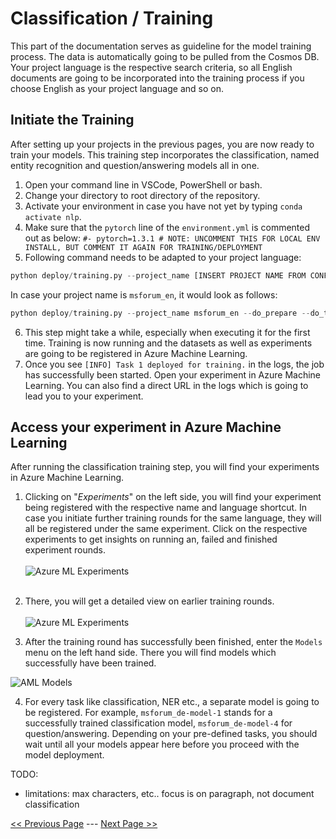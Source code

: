 # Classification / Training
This part of the documentation serves as guideline for the model training process. The data is automatically going to be pulled from the Cosmos DB. Your project language is the respective search criteria, so all English documents are going to be incorporated into the training process if you choose English as your project language and so on.



## Initiate the Training
After setting up your projects in the previous pages, you are now ready to train your models. This training step incorporates the classification, named entity recognition and question/answering models all in one.
  1. Open your command line in VSCode, PowerShell or bash.
  2. Change your directory to root directory of the repository.
  3. Activate your environment in case you have not yet by typing `conda activate nlp`.
  4. Make sure that the `pytorch` line of the `environment.yml` is commented out as below:
  `#- pytorch=1.3.1 # NOTE: UNCOMMENT THIS FOR LOCAL ENV INSTALL, BUT COMMENT IT AGAIN FOR TRAINING/DEPLOYMENT`
  5. Following command needs to be adapted to your project language:
  ```python
  python deploy/training.py --project_name [INSERT PROJECT NAME FROM CONFIG.JSON] --do_prepare --do_train
  ```
  In case your project name is `msforum_en`, it would look as follows:
  ```python
  python deploy/training.py --project_name msforum_en --do_prepare --do_train
  ```
  6. This step might take a while, especially when executing it for the first time. Training is now running and the datasets as well as experiments are going to be registered in Azure Machine Learning.
  7. Once you see `[INFO] Task 1 deployed for training.` in the logs, the job has successfully been started. Open your experiment in Azure Machine Learning. You can also find a direct URL in the logs which is going to lead you to your experiment.

## Access your experiment in Azure Machine Learning
After running the classification training step, you will find your experiments in Azure Machine Learning.

1. Clicking on "_Experiments_" on the left side, you will find your experiment being registered with the respective name and language shortcut. In case you initiate further training rounds for the same language, they will all be registered under the same experiment. Click on the respective experiments to get insights on running an, failed and finished experiment rounds. <br><br>![Azure ML Experiments](../.attachments/classification-aml-experiments.PNG) <br><br>

2. There, you will get a detailed view on earlier training rounds. <br><br>![Azure ML Experiments](../.attachments/classification-aml-experiments-en.PNG)

3. After the training round has successfully been finished, enter the `Models` menu on the left hand side. There you will find models which successfully have been trained.

  ![AML Models](../.attachments/aml-models.PNG)

4. For every task like classification, NER etc., a separate model is going to be registered. For example, `msforum_de-model-1` stands for a successfully trained classification model, `msforum_de-model-4` for question/answering. Depending on your pre-defined tasks, you should wait until all your models appear here before you proceed with the model deployment.

TODO:
- limitations: max characters, etc.. focus is on paragraph, not document classification

[<< Previous Page](Prepare-Data.md) --- [Next Page >>](Train-NER.md)
